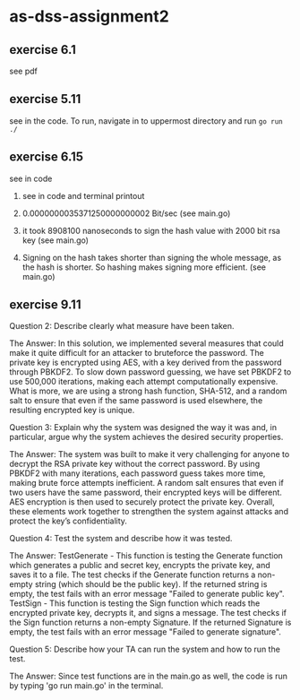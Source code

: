 # as-dss-assignment2

## exercise 6.1

see pdf

## exercise 5.11

see in the code. To run, navigate in to uppermost directory and run `go run ./`


## exercise 6.15

see in code

1. see in code and terminal printout

2. 0.0000000035371250000000002 Bit/sec (see main.go)

3. it took 8908100 nanoseconds to sign the hash value with 2000 bit rsa key (see main.go)

4. Signing on the hash takes shorter than signing the whole message, as the hash is shorter. So hashing makes signing more efficient. (see main.go)


## exercise 9.11

Question 2: Describe clearly what measure have been taken.

The Answer: 
    In this solution, we implemented several measures that could make it quite difficult for an attacker to bruteforce the password. The private key is encrypted using AES, with a key derived from the password through PBKDF2. To slow down password guessing, we have set PBKDF2 to use 500,000 iterations, making each attempt computationally expensive. What is more, we are using a 
    strong hash function, SHA-512, and a random salt to ensure that even if the same password is used elsewhere, the resulting encrypted key is unique.


Question 3: Explain why the system was designed the way it was and, in particular, argue why the system achieves the desired security properties.

The Answer:
    The system was built to make it very challenging for anyone to decrypt the RSA private key without the correct password. By using PBKDF2 with many iterations, each password guess takes more time, making brute force attempts inefficient. A random salt ensures that even if two users have the same password, their encrypted keys will be different. AES encryption is then used to securely protect the private key. Overall, these elements work together to strengthen the system against attacks and protect the key’s confidentiality.

Question 4: Test the system and describe how it was tested.

The Answer:
    TestGenerate - This function is testing the Generate function which generates a public and secret key, encrypts the private key, and saves it to a file. The test checks if the Generate function returns a non-empty string (which should be the public key). If the returned string is empty, the test fails with an error message "Failed to generate public key".
    TestSign - This function is testing the Sign function which reads the encrypted private key, decrypts it, and signs a message. The test checks if the Sign function returns a non-empty Signature. If the returned Signature is empty, the test fails with an error message "Failed to generate signature".

Question 5: Describe how your TA can run the system and how to run the test.

The Answer:
    Since test functions are in the main.go as well, the code is run by typing 'go run main.go' in the terminal.







